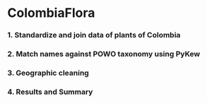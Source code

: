 # ColombiaFlora

### 1. Standardize and join data of plants of Colombia
### 2. Match names against POWO taxonomy using PyKew
### 3. Geographic cleaning
### 4. Results and Summary
